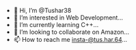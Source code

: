 - 👋 Hi, I’m @Tushar38
- 👀 I’m interested in Web Development...
- 🌱 I’m currently learning C++...
- 💞️ I’m looking to collaborate on Amazon...
- 📫 How to reach me  insta-@tus.har.64...

<!---
Tushar38/Tushar38 is a ✨ special ✨ repository because its `README.md` (this file) appears on your GitHub profile.
You can click the Preview link to take a look at your changes.
--->
